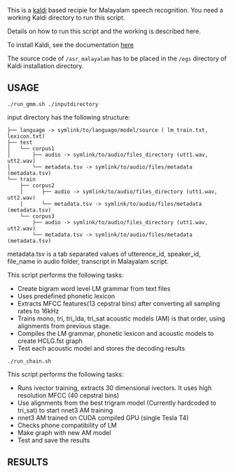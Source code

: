 This is a [kaldi](https://kaldi-asr.org/) based recipie for Malayalam speech recognition. You need a working Kaldi directory to run this script.

Details on how to run this script and the working is described here.

To install Kaldi, see the documentation [here](https://kaldi-asr.org/doc/install.html)

The source code of `/asr_malayalam` has to be placed in the `/egs` directory of Kaldi installation directory.

## USAGE

`./run_gmm.sh ./inputdirectory`

input directory has the following structure:
```
├── language -> symlink/to/language/model/source ( lm_train.txt, lexicon.txt)
├── test
│   └── corpus1
│       ├── audio -> symlink/to/audio/files_directory (utt1.wav, utt2.wav)
│       └── metadata.tsv -> symlink/to/audio/files/metadata (metadata.tsv)
└── train
    ├── corpus2
    |      ├── audio -> symlink/to/audio/files_directory (utt1.wav, utt2.wav)
    |      └── metadata.tsv -> symlink/to/audio/files/metadata (metadata.tsv)
    └── corpus3
        ├── audio -> symlink/to/audio/files_directory (utt1.wav, utt2.wav)
        └── metadata.tsv -> symlink/to/audio/files/metadata (metadata.tsv)
```
metadata.tsv is a tab separated values of utterence_id, speaker_id, file_name in audio folder, transcript in Malayalam script.

This script performs the following tasks:

- Create bigram word level LM grammar from text files
- Uses predefined phonetic lexicon
- Extracts MFCC features(13 cepstral bins) after converting all sampling rates to 16kHz
- Trains mono, tri, tri_lda, tri_sat acoustic models (AM) is that order, using alignments from previous stage.
- Compiles the LM grammar, phonetic lexicon and acoustic models to create HCLG.fst graph
- Test each acoustic model and stores the decoding results



`./run_chain.sh`

This script performs the following tasks:

- Runs ivector training, extracts 30 dimensional ivectors. It uses high resolution MFCC (40 cepstral bins)
- Use alignments from the best trigram model (Currently hardcoded to tri_sat) to start nnet3 AM training
- nnet3 AM trained on CUDA compiled GPU (single Tesla T4)
- Checks phone compatibility of LM
- Make graph with new AM model
- Test and save the results

## RESULTS

